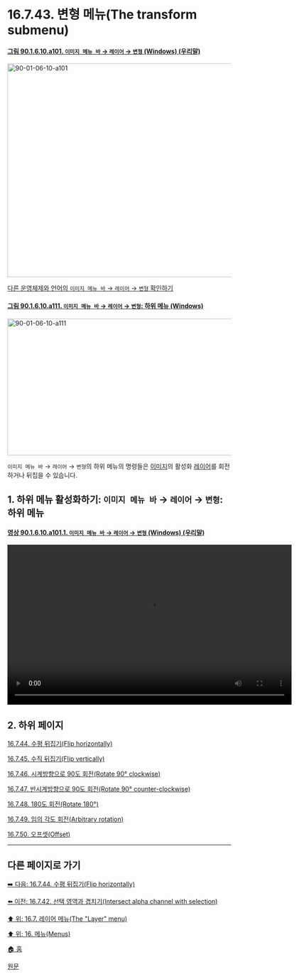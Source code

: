 # 16.7.43. 변형 메뉴(The transform submenu)

<a id="90-01-06-10-a101"></a>

#### [그림 90.1.6.10.a101. `이미지 메뉴 바` → `레이어` → `변형` (Windows) (우리말)](./90-01-06-10-transform.md#90-01-06-10-a101)
<img width="624" height="481" alt="90-01-06-10-a101" src="https://github.com/user-attachments/assets/df84d3fb-d954-4c09-83e4-cff3c58b339d" />

[다른 운영체제와 언어의 `이미지 메뉴 바` → `레이어` → `변형` 확인하기](./90-01-06-10-transform.md#90-01-06-10-a102)

<a id="90-01-06-10-a111"></a>

#### [그림 90.1.6.10.a111. `이미지 메뉴 바` → `레이어` → `변형`: 하위 메뉴 (Windows)](./90-01-06-10-transform.md#90-01-06-10-a111)
<img width="642" height="308" alt="90-01-06-10-a111" src="https://github.com/user-attachments/assets/71f087b0-a32e-41c6-bfe8-1cb4fb0bfc66" />

`이미지 메뉴 바` → `레이어` → `변형`의 하위 메뉴의 명령들은 [이미지](./19-glossaryx-image.md)의 활성화 [레이어](./19-glossaryx-layer.md)를 회전하거나 뒤집을 수 있습니다.

<a id="16-07-43-s1"></a>

## 1. 하위 메뉴 활성화하기: `이미지 메뉴 바` → `레이어` → `변형`: 하위 메뉴

<a id="90-01-06-10-a101-01"></a>

#### [영상 90.1.6.10.a101.1. `이미지 메뉴 바` → `레이어` → `변형` (Windows) (우리말)](./90-01-06-10-transform.md#90-01-06-10-a101-01)
<video controls="controls" width="640" height="360" src="https://github.com/user-attachments/assets/eb5a325a-baf0-4c79-bdf1-02a6ca087bd7"></video>

<a id="16-07-43-s2"></a>

## 2. 하위 페이지

[16.7.44. 수평 뒤집기(Flip horizontally)](./16-07-44-flip-horizontally.md)

[16.7.45. 수직 뒤집기(Flip vertically)](./16-07-45-flip-vertically.md)

[16.7.46. 시계방향으로 90도 회전(Rotate 90° clockwise)](./16-07-46-rotate-90-clockwise.md)

[16.7.47. 반시계방향으로 90도 회전(Rotate 90° counter-clockwise)](./16-07-47-rotate-90-counter-clockwise.md)

[16.7.48. 180도 회전(Rotate 180°)](./16-07-48-rotate-180.md)

[16.7.49. 임의 각도 회전(Arbitrary rotation)](./16-07-49-arbitrary-rotation.md)

[16.7.50. 오프셋(Offset)](./16-07-50-offset.md)

***

## 다른 페이지로 가기

[➡️ 다음: 16.7.44. 수평 뒤집기(Flip horizontally)](./16-07-44-flip-horizontally.md)

[⬅️ 이전: 16.7.42. 선택 영역과 겹치기(Intersect alpha channel with selection)](./16-07-42-intersect-alpha-channel-with-selection.md)

[⬆️ 위: 16.7. 레이어 메뉴(The "Layer" menu)](./16-07-00-the-layer-menu.md)

[⬆️ 위: 16. 메뉴(Menus)](./16-00-menus.md)

[🏠 홈](./00-home.md)

[원문](https://docs.gimp.org/2.10/ko/gimp-layer-transform-menu.html)